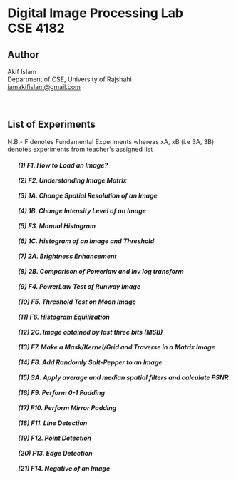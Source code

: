 # Digital Image Processing Lab <br> CSE 4182
## Author
Akif Islam<br>
Department of CSE, University of Rajshahi<br>
iamakifislam@gmail.com<br><br><br>

## List of Experiments
<p>N.B.- F denotes Fundamental Experiments whereas xA, xB (i.e 3A, 3B) denotes experiments from teacher's assigned list </p>


<h5>
<p>
<ul>
(1) F1. How to Load an Image?<br><br> 
(2) F2. Understanding Image Matrix<br><br>
(3) 1A. Change Spatial Resolution of an Image<br><br>
(4) 1B. Change Intensity Level of an Image<br><br>
(5) F3. Manual Histogram<br><br>
(6) 1C. Histogram of an Image and Threshold<br><br>
(7) 2A. Brightness Enhancement<br><br>
(8) 2B. Comparison of Powerlaw and Inv log transform<br><br>
(9) F4. PowerLaw Test of Runway Image<br><br>
(10) F5. Threshold Test on Moon Image<br><br>
(11) F6. Histogram Equilization<br><br>
(12) 2C. Image obtained by last three bits (MSB)<br><br>
(13) F7. Make a Mask/Kernel/Grid and Traverse in a Matrix Image<br><br>
(14) F8. Add Randomly Salt-Pepper to an Image<br><br>
(15) 3A. Apply average and median spatial filters and calculate PSNR<br><br>
(16) F9. Perform 0-1 Padding<br><br>
(17) F10. Perform Mirror Padding<br><br>
(18) F11. Line Detection<br><br>
(19) F12. Point Detection<br><br>
(20) F13. Edge Detection<br><br>
(21) F14. Negative of an Image<br><br>
</ul>
</p>
</h5>
